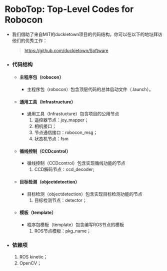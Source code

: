 # RoboTop: Top-Level Codes for Robocon

* 我们借助了来自MIT的duckietown项目的代码结构，你可以在以下的地址拜访他们的优秀工作：
  > https://github.com/duckietown/Software
  
* ### 代码结构

  * #### 主程序包（robocon）
  
    * 主程序包（robocon）包含顶层代码的总体启动文件（.launch）。
    
  * #### 通用工具（Infrastructure）
  
    * 通用工具（Infrastucture）包含项目的公用节点
      1. 遥控器节点：joy_mapper；
      2. 相机接口；
      3. 节点通信接口：robocon_msg；
      4. 状态机节点：fsm

  *  #### 循线控制（CCDcontrol）
  
     * 循线控制（CCDcontrol）包含实现循线功能的节点
       1. CCD解码节点：ccd_decoder;
 
  * #### 目标检测（objectdetection）
  
    * 目标检测（objectdetection）包含实现目标检测功能的节点
      1. 目标检测节点：detector；
  
  * #### 模板（template）
  
    * 程序包模板（template）包含编写ROS节点的模板
      1. ROS节点模板：pkg_name；
      
* ### 依赖项

  1. ROS kinetic；
  2. OpenCV；
